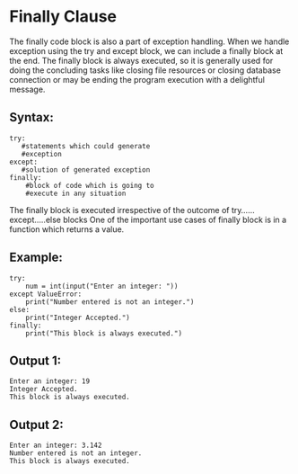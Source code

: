 # Finally Clause

The finally code block is also a part of exception handling. When we handle exception using the try and except block, we can include a finally block at the end. The finally block is always executed, so it is generally used for doing the concluding tasks like closing file resources or closing database connection or may be ending the program execution with a delightful message.

## Syntax:

```Py
try:
   #statements which could generate 
   #exception
except:
   #solution of generated exception
finally:
    #block of code which is going to 
    #execute in any situation
```

The finally block is executed irrespective of the outcome of try……except…..else blocks
One of the important use cases of finally block is in a function which returns a value.

## Example:

```Py
try:
    num = int(input("Enter an integer: "))
except ValueError:
    print("Number entered is not an integer.")
else:
    print("Integer Accepted.")
finally:
    print("This block is always executed.")
```

## Output 1:

```Output
Enter an integer: 19
Integer Accepted.
This block is always executed.
```

## Output 2:

```Output
Enter an integer: 3.142
Number entered is not an integer.
This block is always executed.
```
